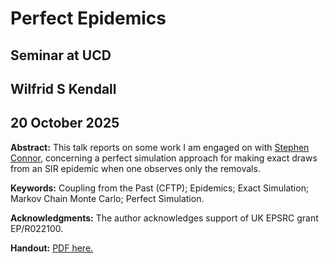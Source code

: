 # Perfect Epidemics
## Seminar at UCD
## Wilfrid S Kendall
## 20 October 2025

**Abstract:**
This talk reports on some work I am engaged on with [Stephen Connor](https://www-users.york.ac.uk/~sbc502), concerning a perfect simulation approach for making exact draws from an SIR epidemic when one observes only the removals.

**Keywords:** Coupling from the Past (CFTP); Epidemics; Exact Simulation; Markov Chain Monte Carlo; Perfect Simulation.

**Acknowledgments:** The author acknowledges support of UK EPSRC grant EP/R022100.

**Handout:** [PDF here.](PerfectEpidemics-handout.pdf)

